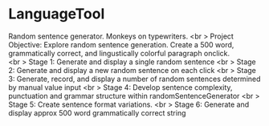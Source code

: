 # LanguageTool
Random sentence generator. Monkeys on typewriters. 
<br \>
Project Objective: Explore random sentence generation. Create a 500 word, grammatically correct, and lingustically colorful paragraph onclick.  
<br \>
Stage 1: Generate and display a single random sentence
<br \>
Stage 2: Generate and display a new random sentence on each click
<br \>
Stage 3: Generate, record, and display a number of random sentences determined by manual value input
<br \>
Stage 4: Develop sentence complexity, punctuation and grammar structure within randomSentenceGenerator
<br \>
Stage 5: Create sentence format variations. 
<br \>
Stage 6: Generate and display approx 500 word grammatically correct string
